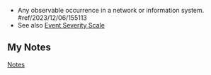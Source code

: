 - Any observable occurrence in a network or information system. #ref/2023/12/06/155113 
- See also [Event Severity Scale](event-severity-scale.md)
## My Notes
[Notes](event-notes.md)
